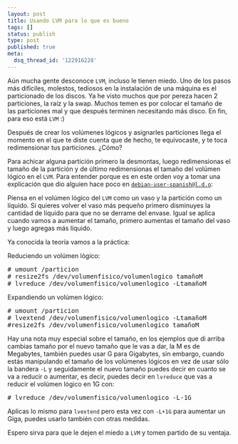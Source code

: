 ```yaml
---
layout: post
title: Usando LVM para lo que es bueno
tags: []
status: publish
type: post
published: true
meta:
  dsq_thread_id: '122916228'
---
```

Aún mucha gente desconoce <code>LVM</code>, incluso le tienen miedo. Uno de los pasos más difíciles, molestos, tediosos en la instalación de una máquina es el particionado de los discos. Ya he visto muchos que por pereza hacen 2 particiones, la raíz y la swap. Muchos temen es por colocar el tamaño de las particiones mal y que después terminen necesitando más disco. En fin, para eso está <code>LVM</code> :)

Después de crear los volúmenes lógicos y asignarles particiones llega el momento en el que te diste cuenta que de hecho, te equivocaste, y te toca redimensionar tus particiones. ¿Cómo?

Para achicar alguna partición primero la desmontas, luego redimensionas el tamaño de la partición y de último redimensionas el tamaño del volúmen lógico en el <code>LVM</code>. Para entender porque es en este orden voy a tomar una explicación que dio alguien hace poco en <code>debian-user-spanish@l.d.o</code>:

Piensa en el volúmen lógico del <code>LVM</code> como un vaso y la partición como un líquido. Si quieres volver el vaso más pequeño primero disminuyes la cantidad de líquido para que no se derrame del envase. Igual se aplica cuando vamos a aumentar el tamaño, primero aumentas el tamaño del vaso y luego agregas más líquido.

Ya conocida la teoría vamos a la práctica:

Reduciendo un volúmen lógico:
<pre># umount /particion
# resize2fs /dev/volumenfisico/volumenlogico tamañoM
# lvreduce /dev/volumenfisico/volumenlogico -LtamañoM
</pre>

Expandiendo un volúmen lógico:
<pre># umount /particion
# lvextend /dev/volumenfisico/volumenlogico -LtamañoM
#resize2fs /dev/volumenfisico/volumenlogico tamañoM
</pre>

Hay una nota muy especial sobre el tamaño, en los ejemplos que di arriba cambias tamaño por el nuevo tamaño que le vas a dar, la M es de Megabytes, también puedes usar G para Gigabytes, sin embargo, cuando estás manipulando el tamaño de los volúmenes lógicos en vez de usar sólo la bandera <code>-L</code> y seguidamente el nuevo tamaño puedes decir en cuanto se va a reducir o aumentar, es decir, puedes decir en <code>lvreduce</code> que vas a reducir el volúmen lógico en 1G con:
<pre># lvreduce /dev/volumenfisico/volumenlogico -L-1G</pre>

Aplicas lo mismo para <code>lvextend</code> pero esta vez con <code>-L+1G</code> para aumentar un Giga, puedes usarlo también con otras medidas.

Espero sirva para que le dejen el miedo a <code>LVM</code> y tomen partido de su ventaja.
<!--break-->

